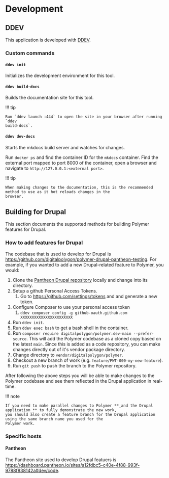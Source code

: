 # Development

## DDEV

This application is developed with [DDEV](https://ddev.readthedocs.io/).

### Custom commands

#### `ddev init`

Initializes the development environment for this tool.

#### `ddev build-docs`

Builds the documentation site for this tool.

!!! tip

    Run `ddev launch :444` to open the site in your browser after running `ddev
    build-docs`.

#### `ddev dev-docs`

Starts the mkdocs build server and watches for changes.

Run `docker ps` and find the container ID for the `mkdocs`
container. Find the external port mapped to port 8000 of the container, open a browser and navigate to
`http://127.0.0.1:<external port>`.

!!! tip

    When making changes to the documentation, this is the recommended method to use as it hot reloads changes in the
    browser.

## Building for Drupal

This section documents the supported methods for building Polymer features for Drupal.

### How to add features for Drupal

The codebase that is used to develop for Drupal is https://github.com/digitalpolygon/polymer-drupal-pantheon-testing.
For example, if you wanted to add a new Drupal-related feature to Polymer, you would:

1. Clone the [Pantheon Drupal repository](https://github.com/digitalpolygon/polymer-drupal-pantheon-testing) locally and
   change into its directory.
2. Setup a github Personal Access Tokens.
   1. Go to https://github.com/settings/tokens and and generate a new token.
3. Configure Composer to use your personal access token
   1. `ddev composer config -g github-oauth.github.com XXXXXXXXXXXXXXXXXXXXXXX`
4. Run `ddev init`.
5. Run `ddev exec bash` to get a bash shell in the container.
6. Run `composer require digitalpolygon/polymer:dev-main --prefer-source`. This will add the Polymer codebase as a
   cloned copy based on the latest `main`. Since this is added as a code repository, you can make changes directly out
   of it's vendor package directory.
7. Change directory to `vendor/digitalpolygon/polymer`.
8. Checkout a new branch of work (e.g. `feature/PWT-000-my-new-feature`).
9.  Run `git push` to push the branch to the Polymer repository.

After following the above steps you will be able to make changes to the Polymer codebase and see them reflected in the
Drupal application in real-time.

!!! note

    If you need to make parallel changes to Polymer **_and the Drupal application_** to fully demonstrate the new work,
    you should also create a feature branch for the Drupal application using the same branch name you used for the
    Polymer work.

### Specific hosts

#### Pantheon

The Pantheon site used to develop Drupal featuers is https://dashboard.pantheon.io/sites/a12fdbc5-c40e-4f88-993f-9788f838142a#dev/code.
